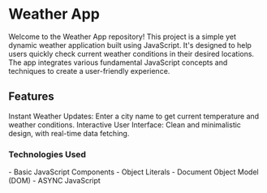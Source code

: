 <h1>Weather App</h1>


Welcome to the Weather App repository! This project is a simple yet dynamic weather application built using JavaScript. It's designed to help users quickly check current weather conditions in their desired locations. The app integrates various fundamental JavaScript concepts and techniques to create a user-friendly experience.

<h2>Features</h2>

Instant Weather Updates: Enter a city name to get current temperature and weather conditions.
Interactive User Interface: Clean and minimalistic design, with real-time data fetching.

<h3>Technologies Used</h3>
- Basic JavaScript Components
- Object Literals
- Document Object Model (DOM)
- ASYNC JavaScript
